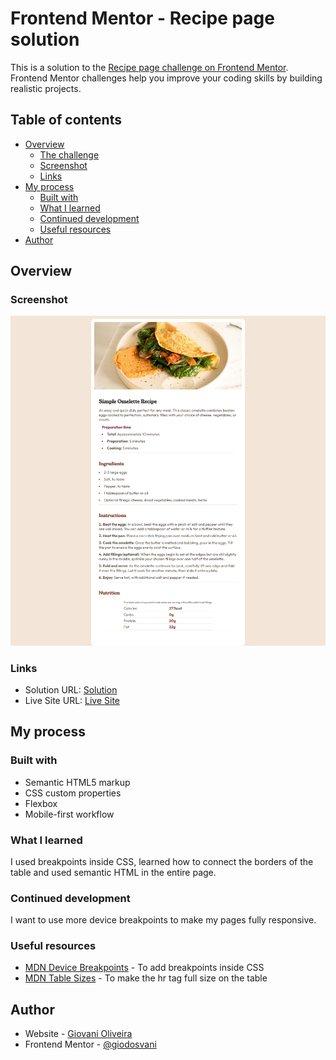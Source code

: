 # Frontend Mentor - Recipe page solution

This is a solution to the [Recipe page challenge on Frontend Mentor](https://www.frontendmentor.io/challenges/recipe-page-KiTsR8QQKm). Frontend Mentor challenges help you improve your coding skills by building realistic projects. 

## Table of contents

- [Overview](#overview)
  - [The challenge](#the-challenge)
  - [Screenshot](#screenshot)
  - [Links](#links)
- [My process](#my-process)
  - [Built with](#built-with)
  - [What I learned](#what-i-learned)
  - [Continued development](#continued-development)
  - [Useful resources](#useful-resources)
- [Author](#author)


## Overview

### Screenshot

![](./screenshot.png)

### Links

- Solution URL: [Solution](https://www.frontendmentor.io/solutions/responsive-recipe-page-using-device-breakpoints-e333-0JMBb)
- Live Site URL: [Live Site](https://giodosvani.github.io/recipe-page-main-frontendmentor)

## My process

### Built with

- Semantic HTML5 markup
- CSS custom properties
- Flexbox
- Mobile-first workflow

### What I learned

I used breakpoints inside CSS, learned how to connect the borders of the table and used semantic HTML in the entire page. 

### Continued development

I want to use more device breakpoints to make my pages fully responsive.

### Useful resources

- [MDN Device Breakpoints](https://www.w3schools.com/howto/howto_css_media_query_breakpoints.asp) - To add breakpoints inside CSS
- [MDN Table Sizes](https://www.w3schools.com/html/html_table_sizes.asp) - To make the hr tag full size on the table


## Author

- Website - [Giovani Oliveira](https://giodosvani.dev.br)
- Frontend Mentor - [@giodosvani](https://www.frontendmentor.io/profile/giodosvani)
